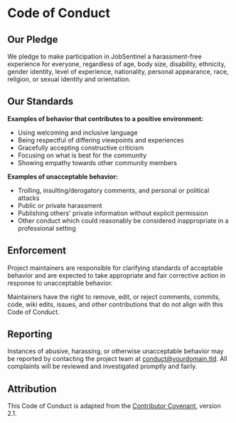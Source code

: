 # Code of Conduct

## Our Pledge

We pledge to make participation in JobSentinel a harassment-free experience for everyone, regardless of age, body size, disability, ethnicity, gender identity, level of experience, nationality, personal appearance, race, religion, or sexual identity and orientation.

## Our Standards

**Examples of behavior that contributes to a positive environment:**
- Using welcoming and inclusive language
- Being respectful of differing viewpoints and experiences
- Gracefully accepting constructive criticism
- Focusing on what is best for the community
- Showing empathy towards other community members

**Examples of unacceptable behavior:**
- Trolling, insulting/derogatory comments, and personal or political attacks
- Public or private harassment
- Publishing others' private information without explicit permission
- Other conduct which could reasonably be considered inappropriate in a professional setting

## Enforcement

Project maintainers are responsible for clarifying standards of acceptable behavior and are expected to take appropriate and fair corrective action in response to unacceptable behavior.

Maintainers have the right to remove, edit, or reject comments, commits, code, wiki edits, issues, and other contributions that do not align with this Code of Conduct.

## Reporting

Instances of abusive, harassing, or otherwise unacceptable behavior may be reported by contacting the project team at conduct@yourdomain.tld. All complaints will be reviewed and investigated promptly and fairly.

## Attribution

This Code of Conduct is adapted from the [Contributor Covenant](https://www.contributor-covenant.org/), version 2.1.
